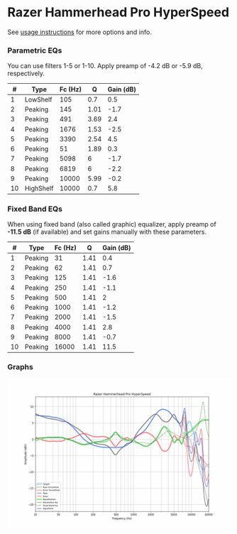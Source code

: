 # Razer Hammerhead Pro HyperSpeed
See [usage instructions](https://github.com/jaakkopasanen/AutoEq#usage) for more options and info.

### Parametric EQs
You can use filters 1-5 or 1-10. Apply preamp of -4.2 dB or -5.9 dB, respectively.

|   # | Type      |   Fc (Hz) |    Q |   Gain (dB) |
|-----|-----------|-----------|------|-------------|
|   1 | LowShelf  |       105 | 0.7  |         0.5 |
|   2 | Peaking   |       145 | 1.01 |        -1.7 |
|   3 | Peaking   |       491 | 3.69 |         2.4 |
|   4 | Peaking   |      1676 | 1.53 |        -2.5 |
|   5 | Peaking   |      3390 | 2.54 |         4.5 |
|   6 | Peaking   |        51 | 1.89 |         0.3 |
|   7 | Peaking   |      5098 | 6    |        -1.7 |
|   8 | Peaking   |      6819 | 6    |        -2.2 |
|   9 | Peaking   |     10000 | 5.99 |        -0.2 |
|  10 | HighShelf |     10000 | 0.7  |         5.8 |

### Fixed Band EQs
When using fixed band (also called graphic) equalizer, apply preamp of **-11.5 dB** (if available) and set gains manually with these parameters.

|   # | Type    |   Fc (Hz) |    Q |   Gain (dB) |
|-----|---------|-----------|------|-------------|
|   1 | Peaking |        31 | 1.41 |         0.4 |
|   2 | Peaking |        62 | 1.41 |         0.7 |
|   3 | Peaking |       125 | 1.41 |        -1.6 |
|   4 | Peaking |       250 | 1.41 |        -1.1 |
|   5 | Peaking |       500 | 1.41 |         2   |
|   6 | Peaking |      1000 | 1.41 |        -1.2 |
|   7 | Peaking |      2000 | 1.41 |        -1.5 |
|   8 | Peaking |      4000 | 1.41 |         2.8 |
|   9 | Peaking |      8000 | 1.41 |        -0.7 |
|  10 | Peaking |     16000 | 1.41 |        11.5 |

### Graphs
![](./Razer%20Hammerhead%20Pro%20HyperSpeed.png)
